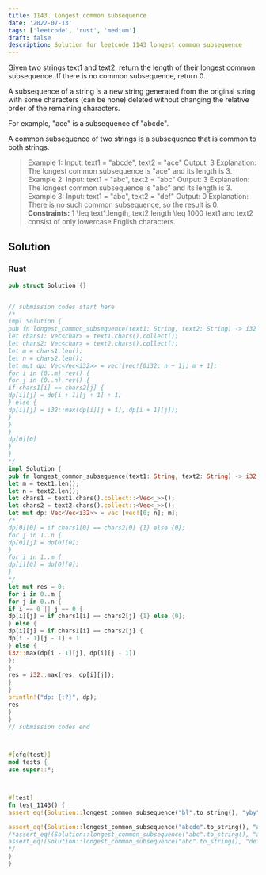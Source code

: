 ```yaml
---
title: 1143. longest common subsequence
date: '2022-07-13'
tags: ['leetcode', 'rust', 'medium']
draft: false
description: Solution for leetcode 1143 longest common subsequence
---
```




Given two strings text1 and text2, return the length of their longest common subsequence. If there is no common subsequence, return 0.

A subsequence of a string is a new string generated from the original string with some characters (can be none) deleted without changing the relative order of the remaining characters.



For example, "ace" is a subsequence of "abcde".



A common subsequence of two strings is a subsequence that is common to both strings.



>   Example 1:
>   Input: text1 <TeX>=</TeX> "abcde", text2 <TeX>=</TeX> "ace"
>   Output: 3
>   Explanation: The longest common subsequence is "ace" and its length is 3.
>   Example 2:
>   Input: text1 <TeX>=</TeX> "abc", text2 <TeX>=</TeX> "abc"
>   Output: 3
>   Explanation: The longest common subsequence is "abc" and its length is 3.
>   Example 3:
>   Input: text1 <TeX>=</TeX> "abc", text2 <TeX>=</TeX> "def"
>   Output: 0
>   Explanation: There is no such common subsequence, so the result is 0.
**Constraints:**
>   	1 <TeX>\leq</TeX> text1.length, text2.length <TeX>\leq</TeX> 1000
>   	text1 and text2 consist of only lowercase English characters.


## Solution


### Rust
```rust
pub struct Solution {}


// submission codes start here
/*
impl Solution {
pub fn longest_common_subsequence(text1: String, text2: String) -> i32 {
let chars1: Vec<char> = text1.chars().collect();
let chars2: Vec<char> = text2.chars().collect();
let m = chars1.len();
let n = chars2.len();
let mut dp: Vec<Vec<i32>> = vec![vec![0i32; n + 1]; m + 1];
for i in (0..m).rev() {
for j in (0..n).rev() {
if chars1[i] == chars2[j] {
dp[i][j] = dp[i + 1][j + 1] + 1;
} else {
dp[i][j] = i32::max(dp[i][j + 1], dp[i + 1][j]);
}
}
}
dp[0][0]
}
}
*/
impl Solution {
pub fn longest_common_subsequence(text1: String, text2: String) -> i32 {
let m = text1.len();
let n = text2.len();
let chars1 = text1.chars().collect::<Vec<_>>();
let chars2 = text2.chars().collect::<Vec<_>>();
let mut dp: Vec<Vec<i32>> = vec![vec![0; n]; m];
/*
dp[0][0] = if chars1[0] == chars2[0] {1} else {0};
for j in 1..n {
dp[0][j] = dp[0][0];
}
for i in 1..m {
dp[i][0] = dp[0][0];
}
*/
let mut res = 0;
for i in 0..m {
for j in 0..n {
if i == 0 || j == 0 {
dp[i][j] = if chars1[i] == chars2[j] {1} else {0};
} else {
dp[i][j] = if chars1[i] == chars2[j] {
dp[i - 1][j - 1] + 1
} else {
i32::max(dp[i - 1][j], dp[i][j - 1])
};
}
res = i32::max(res, dp[i][j]);
}
}
println!("dp: {:?}", dp);
res
}
}
// submission codes end



#[cfg(test)]
mod tests {
use super::*;



#[test]
fn test_1143() {
assert_eq!(Solution::longest_common_subsequence("bl".to_string(), "yby".to_string()), 1);

assert_eq!(Solution::longest_common_subsequence("abcde".to_string(), "ace".to_string()), 3);
/*assert_eq!(Solution::longest_common_subsequence("abc".to_string(), "abc".to_string()), 3);
assert_eq!(Solution::longest_common_subsequence("abc".to_string(), "def".to_string()), 0);
*/
}
}

```
